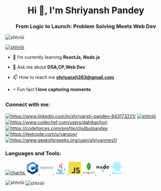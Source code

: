 <h1 align="center">Hi 👋, I'm Shriyansh Pandey</h1>
<h3 align="center">From Logic to Launch: Problem Solving Meets Web Dev</h3>

<p align="left"> <img src="https://komarev.com/ghpvc/?username=shhriiii&label=Profile%20views&color=0e75b6&style=flat" alt="shhriiii" /> </p>

<p align="left"> <a href="https://github.com/ryo-ma/github-profile-trophy"><img src="https://github-profile-trophy.vercel.app/?username=shhriiii" alt="shhriiii" /></a> </p>

- 🌱 I’m currently learning **ReactJs, Node.js**

- 💬 Ask me about **DSA,CP,Web Dev**

- 📫 How to reach me **shriyansh363@gmail.com**

- ⚡ Fun fact **I love capturing moments**

<h3 align="left">Connect with me:</h3>
<p align="left">
<a href="https://linkedin.com/in/https://www.linkedin.com/in/shriyansh-pandey-843173221/" target="blank"><img align="center" src="https://raw.githubusercontent.com/rahuldkjain/github-profile-readme-generator/master/src/images/icons/Social/linked-in-alt.svg" alt="https://www.linkedin.com/in/shriyansh-pandey-843173221/" height="30" width="40" /></a>
<a href="https://instagram.com/shhriiii" target="blank"><img align="center" src="https://raw.githubusercontent.com/rahuldkjain/github-profile-readme-generator/master/src/images/icons/Social/instagram.svg" alt="shhriiii" height="30" width="40" /></a>
<a href="https://www.codechef.com/users/https://www.codechef.com/users/dahikachori" target="blank"><img align="center" src="https://cdn.jsdelivr.net/npm/simple-icons@3.1.0/icons/codechef.svg" alt="https://www.codechef.com/users/dahikachori" height="30" width="40" /></a>
<a href="https://codeforces.com/profile/https://codeforces.com/profile/chulbulpandey" target="blank"><img align="center" src="https://raw.githubusercontent.com/rahuldkjain/github-profile-readme-generator/master/src/images/icons/Social/codeforces.svg" alt="https://codeforces.com/profile/chulbulpandey" height="30" width="40" /></a>
<a href="https://www.leetcode.com/https://leetcode.com/u/yanzoo/" target="blank"><img align="center" src="https://raw.githubusercontent.com/rahuldkjain/github-profile-readme-generator/master/src/images/icons/Social/leet-code.svg" alt="https://leetcode.com/u/yanzoo/" height="30" width="40" /></a>
<a href="https://auth.geeksforgeeks.org/user/https://www.geeksforgeeks.org/user/shriyanmezf/" target="blank"><img align="center" src="https://raw.githubusercontent.com/rahuldkjain/github-profile-readme-generator/master/src/images/icons/Social/geeks-for-geeks.svg" alt="https://www.geeksforgeeks.org/user/shriyanmezf/" height="30" width="40" /></a>
</p>

<h3 align="left">Languages and Tools:</h3>
<p align="left"> <a href="https://www.chartjs.org" target="_blank" rel="noreferrer"> <img src="https://www.chartjs.org/media/logo-title.svg" alt="chartjs" width="40" height="40"/> </a> <a href="https://www.w3schools.com/cpp/" target="_blank" rel="noreferrer"> <img src="https://raw.githubusercontent.com/devicons/devicon/master/icons/cplusplus/cplusplus-original.svg" alt="cplusplus" width="40" height="40"/> </a> <a href="https://expressjs.com" target="_blank" rel="noreferrer"> <img src="https://raw.githubusercontent.com/devicons/devicon/master/icons/express/express-original-wordmark.svg" alt="express" width="40" height="40"/> </a> <a href="https://www.java.com" target="_blank" rel="noreferrer"> <img src="https://raw.githubusercontent.com/devicons/devicon/master/icons/java/java-original.svg" alt="java" width="40" height="40"/> </a> <a href="https://developer.mozilla.org/en-US/docs/Web/JavaScript" target="_blank" rel="noreferrer"> <img src="https://raw.githubusercontent.com/devicons/devicon/master/icons/javascript/javascript-original.svg" alt="javascript" width="40" height="40"/> </a> <a href="https://www.mongodb.com/" target="_blank" rel="noreferrer"> <img src="https://raw.githubusercontent.com/devicons/devicon/master/icons/mongodb/mongodb-original-wordmark.svg" alt="mongodb" width="40" height="40"/> </a> <a href="https://nodejs.org" target="_blank" rel="noreferrer"> <img src="https://raw.githubusercontent.com/devicons/devicon/master/icons/nodejs/nodejs-original-wordmark.svg" alt="nodejs" width="40" height="40"/> </a> <a href="https://reactjs.org/" target="_blank" rel="noreferrer"> <img src="https://raw.githubusercontent.com/devicons/devicon/master/icons/react/react-original-wordmark.svg" alt="react" width="40" height="40"/> </a> </p>

<p><img align="left" src="https://github-readme-stats.vercel.app/api/top-langs?username=shhriiii&show_icons=true&locale=en&layout=compact" alt="shhriiii" /></p>

<p>&nbsp;<img align="center" src="https://github-readme-stats.vercel.app/api?username=shhriiii&show_icons=true&locale=en" alt="shhriiii" /></p>

